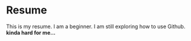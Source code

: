 # Resume
This is my resume. I am a beginner. 
I am still exploring how to use Github. 
**kinda hard for me...**
